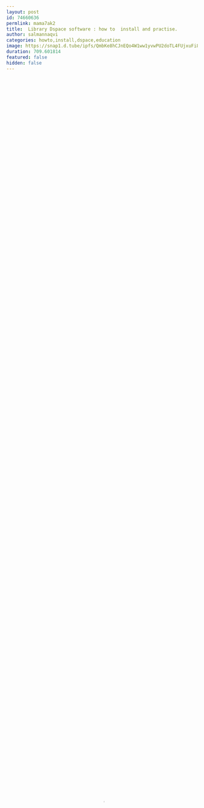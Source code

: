 ```yaml
---
layout: post
id: 74660636
permlink: mama7ak2
title:  Library Dspace software : how to  install and practise.
author: salmannaqvi
categories: howto,install,dspace,education
image: https://snap1.d.tube/ipfs/QmbKe8hCJnEQo4W1ww1yvwPU2doTL4FUjxuFi8Tcnr5CW2
duration: 709.601814
featured: false
hidden: false
---
```

    
<video poster="https://snap1.d.tube/ipfs/QmbKe8hCJnEQo4W1ww1yvwPU2doTL4FUjxuFi8Tcnr5CW2" autoplay="" id="player_html5_api" class="vjs-tech" style="width: 100%; height: 100%;" tabindex="-1" src="https://video.dtube.top/ipfs/QmWm4Lpa6c3jAT8WUmb9NBkdwEX9tvsrAeeCGP1k6gKUtq"></video>

How install dspace software step by step through Virtual box.I make this video specially for educational purpose and teach